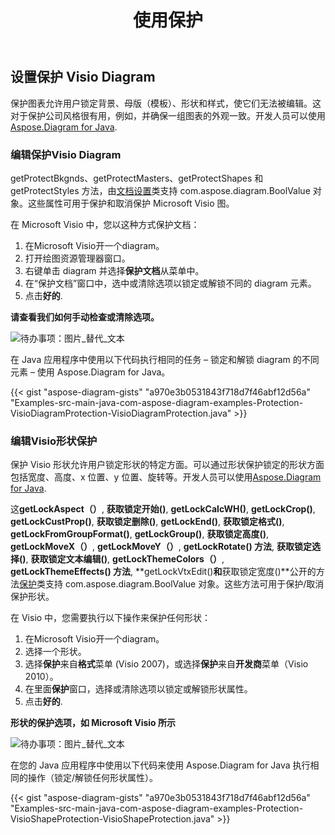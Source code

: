﻿---
title: 使用保护
type: docs
weight: 90
url: /zh/java/working-with-protection/
---
## **设置保护 Visio Diagram**
保护图表允许用户锁定背景、母版（模板）、形状和样式，使它们无法被编辑。这对于保护公司风格很有用，例如，并确保一组图表的外观一致。开发人员可以使用[Aspose.Diagram for Java](https://products.aspose.com/diagram/java/).
### **编辑保护Visio Diagram**
 getProtectBkgnds、getProtectMasters、getProtectShapes 和 getProtectStyles 方法，由[文档设置](https://reference.aspose.com/diagram/java/com.aspose.diagram/DocumentSettings)类支持 com.aspose.diagram.BoolValue 对象。这些属性可用于保护和取消保护 Microsoft Visio 图。

在 Microsoft Visio 中，您以这种方式保护文档：

1. 在Microsoft Visio开一个diagram。
1. 打开绘图资源管理器窗口。
1. 右键单击 diagram 并选择**保护文档**从菜单中。
1. 在“保护文档”窗口中，选中或清除选项以锁定或解锁不同的 diagram 元素。
1. 点击**好的**.

**请查看我们如何手动检查或清除选项。** 

![待办事项：图片_替代_文本](working-with-protection_1.png)

在 Java 应用程序中使用以下代码执行相同的任务 – 锁定和解锁 diagram 的不同元素 – 使用 Aspose.Diagram for Java。

{{< gist "aspose-diagram-gists" "a970e3b0531843f718d7f46abf12d56a" "Examples-src-main-java-com-aspose-diagram-examples-Protection-VisioDiagramProtection-VisioDiagramProtection.java" >}}
### **编辑Visio形状保护**
保护 Visio 形状允许用户锁定形状的特定方面。可以通过形状保护锁定的形状方面包括宽度、高度、x 位置、y 位置、旋转等。开发人员可以使用[Aspose.Diagram for Java](https://products.aspose.com/diagram/java/).

这**getLockAspect（）**, **获取锁定开始()**, **getLockCalcWH()**, **getLockCrop()**, **getLockCustProp()**, **获取锁定删除()**, **getLockEnd()**, **获取锁定格式()**, **getLockFromGroupFormat()**, **getLockGroup()**, **获取锁定高度()**, **getLockMoveX（）**, **getLockMoveY（）**, **getLockRotate() 方法**, **获取锁定选择()**, **获取锁定文本编辑()**, **getLockThemeColors（）**, **getLockThemeEffects() 方法**, **getLockVtxEdit()**和**获取锁定宽度()**公开的方法[保护](https://reference.aspose.com/diagram/java/com.aspose.diagram/Protection)类支持 com.aspose.diagram.BoolValue 对象。这些方法可用于保护/取消保护形状。

在 Visio 中，您需要执行以下操作来保护任何形状：

1. 在Microsoft Visio开一个diagram。
1. 选择一个形状。
1. 选择**保护**来自**格式**菜单 (Visio 2007)，或选择**保护**来自**开发商**菜单（Visio 2010）。
1. 在里面**保护**窗口，选择或清除选项以锁定或解锁形状属性。
1. 点击**好的**.

**形状的保护选项，如 Microsoft Visio 所示** 

![待办事项：图片_替代_文本](working-with-protection_2.png)

在您的 Java 应用程序中使用以下代码来使用 Aspose.Diagram for Java 执行相同的操作（锁定/解锁任何形状属性）。

{{< gist "aspose-diagram-gists" "a970e3b0531843f718d7f46abf12d56a" "Examples-src-main-java-com-aspose-diagram-examples-Protection-VisioShapeProtection-VisioShapeProtection.java" >}}

